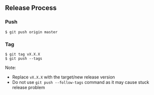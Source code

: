 ## Release Process

### Push

```
$ git push origin master
```

### Tag

```
$ git tag vX.X.X
$ git push --tags
```

Note:

- Replace `vX.X.X` with the target/new release version
- Do not use `git push --follow-tags` command as it may cause stuck release problem
